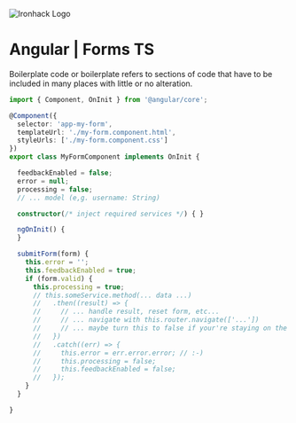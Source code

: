 ![Ironhack Logo](https://i.imgur.com/1QgrNNw.png)

# Angular | Forms TS
Boilerplate code or boilerplate refers to sections of code that have to be included in many places with little or no alteration.
```typescript
import { Component, OnInit } from '@angular/core';

@Component({
  selector: 'app-my-form',
  templateUrl: './my-form.component.html',
  styleUrls: ['./my-form.component.css']
})
export class MyFormComponent implements OnInit {

  feedbackEnabled = false;
  error = null;
  processing = false;
  // ... model (e,g. username: String)

  constructor(/* inject required services */) { }

  ngOnInit() {
  }

  submitForm(form) {
    this.error = '';
    this.feedbackEnabled = true;
    if (form.valid) {
      this.processing = true;
      // this.someService.method(... data ...)
      //   .then((result) => {
      //     // ... handle result, reset form, etc...
      //     // ... navigate with this.router.navigate(['...'])
      //     // ... maybe turn this to false if your're staying on the page - this.processing = false;
      //   })
      //   .catch((err) => {
      //     this.error = err.error.error; // :-)
      //     this.processing = false;
      //     this.feedbackEnabled = false;
      //   });
    }
  }

}
```

